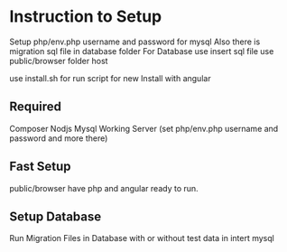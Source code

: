 # Instruction to Setup
Setup php/env.php username and password for mysql
Also there is migration sql file in database folder
For Database use insert sql file
use public/browser folder host

use install.sh
for run script
for new Install with angular

## Required
Composer
Nodjs
Mysql Working Server (set php/env.php username and password and more there)

## Fast Setup
public/browser have php and angular ready to run.

## Setup Database
Run Migration Files in Database with or without test data in intert mysql
